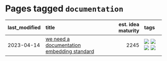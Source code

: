 # Pages tagged `documentation`

|last_modified|title|est. idea maturity|tags
|:---|:---|---:|:---|
|2023-04-14|[we need a documentation embedding standard](../doc-embed-standard.md)|2245|[![](https://img.shields.io/badge/tag-accessibility-b7fb0)](../tags/accessibility.md) [![](https://img.shields.io/badge/tag-documentation-d3fceb)](../tags/documentation.md) [![](https://img.shields.io/badge/tag-standard-e13c2b)](../tags/standard.md) [![](https://img.shields.io/badge/tag-tooling-12f6d5)](../tags/tooling.md)|